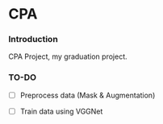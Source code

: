 # CPA
### Introduction
CPA Project, my graduation project.
### TO-DO
- [ ] Preprocess data (Mask & Augmentation)

- [ ] Train data using VGGNet